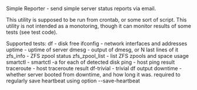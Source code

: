 
Simple Reporter - send simple server status reports via email. 


This utility is supposed to be run from crontab, or some sort of script.
This utility is not intended as a monotoring, though it can monitor results of some tests (see test code). 


Supported tests: 
df - disk free
ifconfig - network interfaces and addresses
uptime - uptime of server
dmesg - output of dmesg, or N last lines of it
zfs_info - ZFS zpool status
zfs_zpool_list - list ZFS zpools and space usage 
smartctl - smartctl -a for each of detected disk
ping - host ping result
traceroute - host traceroute result
df-trivial - trivial df output
downtime - whether server booted from downtime, and how long it was. required to regularly save heartbeat using option --save-heartbeat


